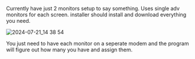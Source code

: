Currently have just 2 monitors setup to say something.  Uses single adv monitors for each screen.  installer should install and download everything you need.

![2024-07-21_14 38 54](https://github.com/user-attachments/assets/79bb2cfa-9352-487f-b38d-65a0e2f6016d)

You just need to have each monitor on a seperate modem and the program will figure out how many you have and assign them.
